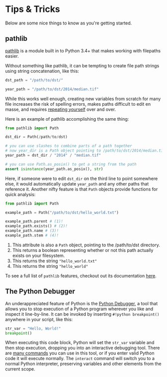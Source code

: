 # Tips & Tricks

Below are some nice things to know as you're getting started.

## pathlib

[pathlib](https://docs.python.org/3.11/library/pathlib.html) is a module built in to Python 3.4+ that makes working with filepaths easier.

Without something like pathlib, it can be tempting to create file path strings using string concatenation, like this:

```python
dst_path = "/path/to/dst/"

year_path = "/path/to/dst/2014/median.tif"
```

While this works well enough, creating new variables from scratch for many file increases the risk of spelling errors, makes paths difficult to edit en masse, and requires [repeating yourself](https://en.wikipedia.org/wiki/Don%27t_repeat_yourself) over and over.

Here is an example of pathlib accomplishing the same thing:
```python
from pathlib import Path

dst_dir = Path(/path/to/dst)

# you can use slashes to combine parts of a path together
# now year_dir is a Path object pointing to /path/to/dst/2014/median.tif
year_path = dst_dir / "2014" / "median.tif"

# you can use Path.as_posix() to get a string from the path
assert isinstance(year_path.as_posix(), str)
```

Here, if someone were to edit `dst_dir` on the third line to point somewhere else, it would automatically update `year_path` and any other paths that reference it.
Another nifty feature is that `Path` objects provide functions for quick analysis:

```python
from pathlib import Path

example_path = Path("/path/to/dst/hello_world.txt")

example_path.parent # (1)!
example_path.exists() # (2)!
example_path.name # (3)!
example_path.stem # (4)!
```

1. This attribute is also a `Path` object, pointing to the /path/to/dst directory.
2. This returns a boolean representing whether or not this path actually exists on your filesystem.
3. This returns the string `"hello_world.txt"`
4. This returns the string `"hello_world"`

To see a full list of `pathlib` features, checkout out its documentation [here](https://docs.python.org/3/library/pathlib.html).

## The Python Debugger

An underappreciated feature of Python is the [Python Debugger](https://docs.python.org/3/library/pdb.html), a tool that allows you to stop execution of a Python program wherever you like and inspect it line-by-line.
It can be invoked by inserting `#!python breakpoint()` anywhere in your script, like this:

```python
str_var = "Hello, World!"
breakpoint()
```

When executing this code block, Python will set the `str_var` variable and then stop execution, dropping you into an interactive debugging tool.
There are [many commands](https://docs.python.org/3/library/pdb.html#debugger-commands) you can use in this tool, or if you enter valid Python code it will execute normally.
The `interact` command will switch you to a normal Python interpreter, preserving variables and other elements from the current scope.
